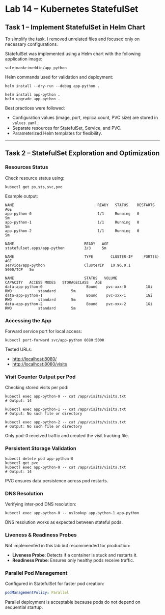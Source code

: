 # Lab 14 – Kubernetes StatefulSet

## Task 1 – Implement StatefulSet in Helm Chart

To simplify the task, I removed unrelated files and focused only on necessary configurations.

StatefulSet was implemented using a Helm chart with the following application image:

```
suleimankrimeddin/app_python
```

Helm commands used for validation and deployment:

```
helm install --dry-run --debug app-python .
```

```
helm install app-python .
helm upgrade app-python .
```

Best practices were followed:

* Configuration values (image, port, replica count, PVC size) are stored in `values.yaml`.
* Separate resources for StatefulSet, Service, and PVC.
* Parameterized Helm templates for flexibility.

---

## Task 2 – StatefulSet Exploration and Optimization

### Resources Status

Check resource status using:

```
kubectl get po,sts,svc,pvc
```

Example output:

```
NAME                                      READY   STATUS    RESTARTS   AGE
app-python-0                              1/1     Running   0          5m
app-python-1                              1/1     Running   0          5m
app-python-2                              1/1     Running   0          5m

NAME                                READY   AGE
statefulset.apps/app-python         3/3     5m

NAME                                TYPE        CLUSTER-IP     PORT(S)    AGE
service/app-python                  ClusterIP   10.96.0.1      5000/TCP   5m

NAME                                STATUS   VOLUME             CAPACITY   ACCESS MODES   STORAGECLASS   AGE
data-app-python-0                    Bound    pvc-xxx-0         1Gi        RWO            standard       5m
data-app-python-1                    Bound    pvc-xxx-1         1Gi        RWO            standard       5m
data-app-python-2                    Bound    pvc-xxx-2         1Gi        RWO            standard       5m
```

### Accessing the App

Forward service port for local access:

```
kubectl port-forward svc/app-python 8080:5000
```

Tested URLs:

* [http://localhost:8080/](http://localhost:8080/)
* [http://localhost:8080/visits](http://localhost:8080/visits)

### Visit Counter Output per Pod

Checking stored visits per pod:

```
kubectl exec app-python-0 -- cat /app/visits/visits.txt
# Output: 14

kubectl exec app-python-1 -- cat /app/visits/visits.txt
# Output: No such file or directory

kubectl exec app-python-2 -- cat /app/visits/visits.txt
# Output: No such file or directory
```

Only pod-0 received traffic and created the visit tracking file.

### Persistent Storage Validation

```
kubectl delete pod app-python-0
kubectl get pvc
kubectl exec app-python-0 -- cat /app/visits/visits.txt
# Output: 14
```

PVC ensures data persistence across pod restarts.

### DNS Resolution

Verifying inter-pod DNS resolution:

```
kubectl exec app-python-0 -- nslookup app-python-1.app-python
```

DNS resolution works as expected between stateful pods.

### Liveness & Readiness Probes

Not implemented in this lab but recommended for production:

* **Liveness Probe**: Detects if a container is stuck and restarts it.
* **Readiness Probe**: Ensures only healthy pods receive traffic.

### Parallel Pod Management

Configured in StatefulSet for faster pod creation:

```yaml
podManagementPolicy: Parallel
```

Parallel deployment is acceptable because pods do not depend on sequential startup.
